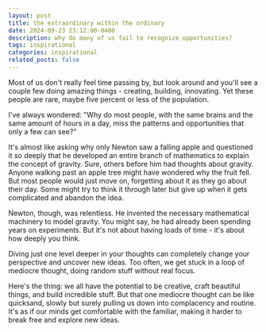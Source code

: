 ```yaml
---
layout: post
title: the extraordinary within the ordinary
date: 2024-09-23 23:12:00-0400
description: why do many of us fail to recognize opportunities?
tags: inspirational
categories: inspirational
related_posts: false
---
```


Most of us don't really feel time passing by, but look around and you'll see a couple few doing amazing things - creating, building, innovating. Yet these people are rare, maybe five percent or less of the population.

I've always wondered: "Why do most people, with the same brains and the same amount of hours in a day, miss the patterns and opportunities that only a few can see?"

It's almost like asking why only Newton saw a falling apple and questioned it so deeply that he developed an entire branch of mathematics to explain the concept of gravity. Sure, others before him had thoughts about gravity. Anyone walking past an apple tree might have wondered why the fruit fell. But most people would just move on, forgetting about it as they go about their day. Some might try to think it through later but give up when it gets complicated and abandon the idea.

Newton, though, was relentless. He invented the necessary mathematical machinery to model gravity. You might say, he had already been spending years on experiments. But it's not about having loads of time - it's about how deeply you think.

Diving just one level deeper in your thoughts can completely change your perspective and uncover new ideas. Too often, we get stuck in a loop of mediocre thought, doing random stuff without real focus.

Here's the thing: we all have the potential to be creative, craft beautiful things, and build incredible stuff. But that one mediocre thought can be like quicksand, slowly but surely pulling us down into complacency and routine. It's as if our minds get comfortable with the familiar, making it harder to break free and explore new ideas.